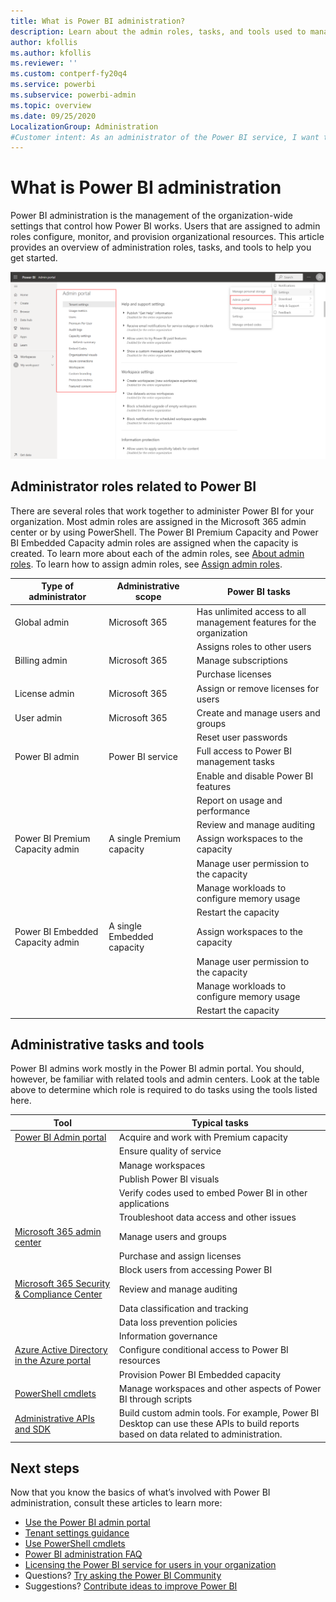```yaml
---
title: What is Power BI administration?
description: Learn about the admin roles, tasks, and tools used to manage Power BI.
author: kfollis
ms.author: kfollis
ms.reviewer: ''
ms.custom: contperf-fy20q4
ms.service: powerbi
ms.subservice: powerbi-admin
ms.topic: overview
ms.date: 09/25/2020
LocalizationGroup: Administration
#Customer intent: As an administrator of the Power BI service, I want to understand the tools, tasks, and roles that I can use to configure, manage, and secure the service.
---
```


# What is Power BI administration

Power BI administration is the management of the organization-wide settings that control how Power BI works. Users that are assigned to admin roles configure, monitor, and provision organizational resources. This article provides an overview of administration roles, tasks, and tools to help you get started.

![Screenshot of the Power B I admin portal, showing the organization-wide settings.](media/service-admin-administering-power-bi-in-your-organization/admin-portal.png)

## Administrator roles related to Power BI

There are several roles that work together to administer Power BI for your organization. Most admin roles are assigned in the Microsoft 365 admin center or by using PowerShell. The Power BI Premium Capacity and Power BI Embedded Capacity admin roles are assigned when the capacity is created. To learn more about each of the admin roles, see [About admin roles](/microsoft-365/admin/add-users/about-admin-roles). To learn how to assign admin roles, see [Assign admin roles](/microsoft-365/admin/add-users/assign-admin-roles).

| **Type of administrator** | **Administrative scope** | **Power BI tasks** |
| --- | --- | --- |
| Global admin | Microsoft 365 | Has unlimited access to all management features for the organization |
| | | Assigns roles to other users |
| Billing admin | Microsoft 365 | Manage subscriptions |
| | | Purchase licenses |
| License admin | Microsoft 365 | Assign or remove licenses for users |
| User admin | Microsoft 365 | Create and manage users and groups |
| | | Reset user passwords |
| Power BI admin | Power BI service | Full access to Power BI management tasks|
| | | Enable and disable Power BI features |
| | | Report on usage and performance |
| | | Review and manage auditing |
| Power BI Premium Capacity admin | A single Premium capacity | Assign workspaces to the capacity|
| | | Manage user permission to the capacity |
| | | Manage workloads to configure memory usage |
| | | Restart the capacity |
| Power BI Embedded Capacity admin | A single Embedded capacity | Assign workspaces to the capacity|
| | | Manage user permission to the capacity |
| | | Manage workloads to configure memory usage |
| | | Restart the capacity |

## Administrative tasks and tools

Power BI admins work mostly in the Power BI admin portal. You should, however, be familiar with related tools and admin centers. Look at the table above to determine which role is required to do tasks using the tools listed here.

| **Tool** | **Typical tasks** |
| --- | --- |
| [Power BI Admin portal](https://app.powerbi.com/admin-portal) | Acquire and work with Premium capacity |
| | Ensure quality of service |
| | Manage workspaces |
| | Publish Power BI visuals |
| | Verify codes used to embed Power BI in other applications |
| | Troubleshoot data access and other issues |
| [Microsoft 365 admin center](https://admin.microsoft.com) | Manage users and groups |
| | Purchase and assign licenses |
| | Block users from accessing Power BI |
| [Microsoft 365 Security & Compliance Center](https://protection.office.com) | Review and manage auditing |
| | Data classification and tracking |
| | Data loss prevention policies |
| | Information governance |
| [Azure Active Directory in the Azure portal](https://aad.portal.azure.com) | Configure conditional access to Power BI resources |
| | Provision Power BI Embedded capacity |
| [PowerShell cmdlets](/powershell/power-bi/overview) | Manage workspaces and other aspects of Power BI through scripts |
| [Administrative APIs and SDK](service-admin-reference.md) | Build custom admin tools. For example, Power BI Desktop can use these APIs to build reports based on data related to administration. |

## Next steps

Now that you know the basics of what’s involved with Power BI administration, consult these articles to learn more:

- [Use the Power BI admin portal](service-admin-portal.md)
- [Tenant settings guidance](../guidance/admin-tenant-settings.md)
- [Use PowerShell cmdlets](/powershell/power-bi/overview)
- [Power BI administration FAQ](service-admin-faq.yml)
- [Licensing the Power BI service for users in your organization](service-admin-licensing-organization.md)
- Questions? [Try asking the Power BI Community](https://community.powerbi.com/)
- Suggestions? [Contribute ideas to improve Power BI](https://ideas.powerbi.com/)